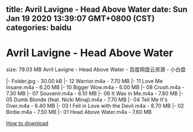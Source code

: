 
title: Avril Lavigne - Head Above Water
date: Sun Jan 19 2020 13:39:07 GMT+0800 (CST)    
categories: baidu
---

# Avril Lavigne - Head Above Water
size: 79.03 MB
 Avril Lavigne - Head Above Water - 百度网盘云资源 - 小白盘
 
|- Folder.jpg - 30.00 kB
|- 12 Warrior.m4a - 7.70 MB
|- 11 Love Me Insane.m4a - 6.20 MB
|- 10 Bigger Wow.m4a - 6.00 MB
|- 08 Crush.m4a - 7.30 MB
|- 07 Souvenir.m4a - 6.10 MB
|- 06 It Was in Me.m4a - 7.80 MB
|- 05 Dumb Blonde (feat. Nicki Minaj).m4a - 7.70 MB
|- 04 Tell Me It's Over.m4a - 6.40 MB
|- 03 I Fell in Love with the Devil.m4a - 8.70 MB
|- 02 Birdie.m4a - 7.50 MB
|- 01 Head Above Water.m4a - 7.60 MB

[How to download](https://bpcam.bemobtrk.com/go/2ceec3aa-1ca2-46d6-b9ff-aaa5c184517c?jno=1588)